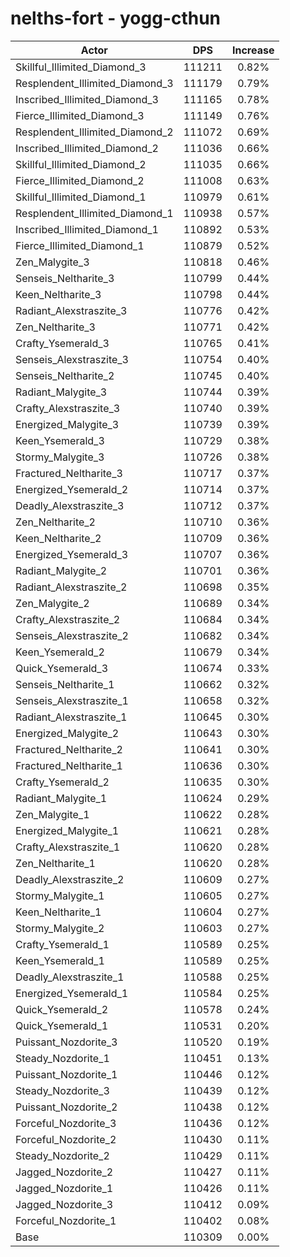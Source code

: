 # nelths-fort - yogg-cthun
| Actor | DPS | Increase |
|---|:---:|:---:|
|Skillful_Illimited_Diamond_3|111211|0.82%|
|Resplendent_Illimited_Diamond_3|111179|0.79%|
|Inscribed_Illimited_Diamond_3|111165|0.78%|
|Fierce_Illimited_Diamond_3|111149|0.76%|
|Resplendent_Illimited_Diamond_2|111072|0.69%|
|Inscribed_Illimited_Diamond_2|111036|0.66%|
|Skillful_Illimited_Diamond_2|111035|0.66%|
|Fierce_Illimited_Diamond_2|111008|0.63%|
|Skillful_Illimited_Diamond_1|110979|0.61%|
|Resplendent_Illimited_Diamond_1|110938|0.57%|
|Inscribed_Illimited_Diamond_1|110892|0.53%|
|Fierce_Illimited_Diamond_1|110879|0.52%|
|Zen_Malygite_3|110818|0.46%|
|Senseis_Neltharite_3|110799|0.44%|
|Keen_Neltharite_3|110798|0.44%|
|Radiant_Alexstraszite_3|110776|0.42%|
|Zen_Neltharite_3|110771|0.42%|
|Crafty_Ysemerald_3|110765|0.41%|
|Senseis_Alexstraszite_3|110754|0.40%|
|Senseis_Neltharite_2|110745|0.40%|
|Radiant_Malygite_3|110744|0.39%|
|Crafty_Alexstraszite_3|110740|0.39%|
|Energized_Malygite_3|110739|0.39%|
|Keen_Ysemerald_3|110729|0.38%|
|Stormy_Malygite_3|110726|0.38%|
|Fractured_Neltharite_3|110717|0.37%|
|Energized_Ysemerald_2|110714|0.37%|
|Deadly_Alexstraszite_3|110712|0.37%|
|Zen_Neltharite_2|110710|0.36%|
|Keen_Neltharite_2|110709|0.36%|
|Energized_Ysemerald_3|110707|0.36%|
|Radiant_Malygite_2|110701|0.36%|
|Radiant_Alexstraszite_2|110698|0.35%|
|Zen_Malygite_2|110689|0.34%|
|Crafty_Alexstraszite_2|110684|0.34%|
|Senseis_Alexstraszite_2|110682|0.34%|
|Keen_Ysemerald_2|110679|0.34%|
|Quick_Ysemerald_3|110674|0.33%|
|Senseis_Neltharite_1|110662|0.32%|
|Senseis_Alexstraszite_1|110658|0.32%|
|Radiant_Alexstraszite_1|110645|0.30%|
|Energized_Malygite_2|110643|0.30%|
|Fractured_Neltharite_2|110641|0.30%|
|Fractured_Neltharite_1|110636|0.30%|
|Crafty_Ysemerald_2|110635|0.30%|
|Radiant_Malygite_1|110624|0.29%|
|Zen_Malygite_1|110622|0.28%|
|Energized_Malygite_1|110621|0.28%|
|Crafty_Alexstraszite_1|110620|0.28%|
|Zen_Neltharite_1|110620|0.28%|
|Deadly_Alexstraszite_2|110609|0.27%|
|Stormy_Malygite_1|110605|0.27%|
|Keen_Neltharite_1|110604|0.27%|
|Stormy_Malygite_2|110603|0.27%|
|Crafty_Ysemerald_1|110589|0.25%|
|Keen_Ysemerald_1|110589|0.25%|
|Deadly_Alexstraszite_1|110588|0.25%|
|Energized_Ysemerald_1|110584|0.25%|
|Quick_Ysemerald_2|110578|0.24%|
|Quick_Ysemerald_1|110531|0.20%|
|Puissant_Nozdorite_3|110520|0.19%|
|Steady_Nozdorite_1|110451|0.13%|
|Puissant_Nozdorite_1|110446|0.12%|
|Steady_Nozdorite_3|110439|0.12%|
|Puissant_Nozdorite_2|110438|0.12%|
|Forceful_Nozdorite_3|110436|0.12%|
|Forceful_Nozdorite_2|110430|0.11%|
|Steady_Nozdorite_2|110429|0.11%|
|Jagged_Nozdorite_2|110427|0.11%|
|Jagged_Nozdorite_1|110426|0.11%|
|Jagged_Nozdorite_3|110412|0.09%|
|Forceful_Nozdorite_1|110402|0.08%|
|Base|110309|0.00%|
